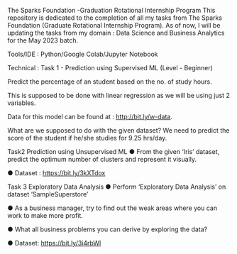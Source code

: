 The Sparks Foundation -Graduation Rotational Internship Program
This repository is dedicated to the completion of all my tasks from The Sparks Foundation (Graduate Rotational Internship Program). As of now, I will be updating the tasks from my domain : Data Science and Business Analytics for the May 2023 batch.

Tools/IDE : Python/Google Colab/Jupyter Notebook

Technical : Task 1 - Prediction using Supervised ML (Level - Beginner)

Predict the percentage of an student based on the no. of study hours.

This is supposed to be done with linear regression as we will be using just 2 variables. 

Data for this model can be found at : http://bit.ly/w-data.

What are we supposed to do with the given dataset?
We need to predict the score of the student if he/she studies for 9.25 hrs/day.


Task2
Prediction using Unsupervised ML
● From the given ‘Iris’ dataset, predict the optimum number of clusters and represent it visually.

● Dataset : https://bit.ly/3kXTdox


Task 3
Exploratory Data Analysis
● Perform ‘Exploratory Data Analysis’ on dataset ‘SampleSuperstore’

● As a business manager, try to find out the weak areas where you can work to make more profit.

● What all business problems you can derive by exploring the data?

● Dataset: https://bit.ly/3i4rbWl
